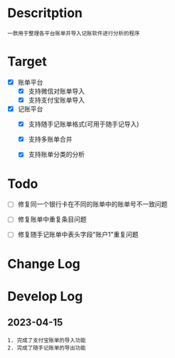 # Descritption
    一款用于整理各平台账单并导入记账软件进行分析的程序

# Target
- [x] 账单平台
    - [x] 支持微信对账单导入
    - [x] 支持支付宝账单导入
- [x] 记账平台
  - [x] 支持随手记账单格式(可用于随手记导入)
  - [x] 支持多账单合并
  - [x] 支持账单分类的分析


# Todo
- [ ] 修复同一个银行卡在不同的账单中的账单号不一致问题
- [ ] 修复账单中重复条目问题
- [ ] 修复随手记账单中表头字段"账户1"重复问题


# Change Log



# Develop Log
## 2023-04-15
```
1. 完成了支付宝账单的导入功能
2. 完成了随手记账单的导出功能
```